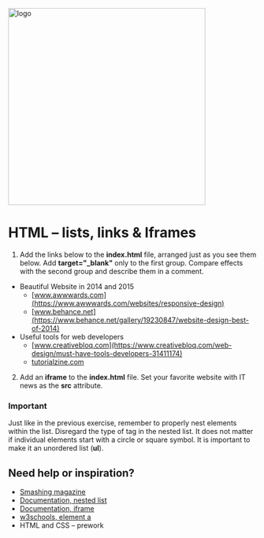 <img alt="logo" src="http://coderslab.pl/svg/logo-coderslab.svg" width="400">

# HTML &ndash; lists, links & Iframes

1. Add the links below to the **index.html** file, arranged just as you see them below. Add **target="_blank"** only to the first group. Compare effects with the second group and describe them in a comment.

 * Beautiful Website in 2014 and 2015
    * [www.awwwards.com](https://www.awwwards.com/websites/responsive-design)
    * [www.behance.net](https://www.behance.net/gallery/19230847/website-design-best-of-2014)
 * Useful tools for web developers
    * [www.creativebloq.com](https://www.creativebloq.com/web-design/must-have-tools-developers-31411174)
    * [tutorialzine.com](https://tutorialzine.com/2014/09/50-awesome-tools-and-resources-for-web-developers)


2. Add an **iframe** to the **index.html** file. Set your favorite website with IT news as the **src** attribute.


### Important
Just like in the previous exercise, remember to properly nest elements within the list. Disregard the type of tag in the nested list. It does not matter if individual elements start with a circle or square symbol. It is important to make it an unordered list (**ul**).


## Need help or inspiration?
* [Smashing magazine](https://www.smashingmagazine.com)
* [Documentation, nested list](https://developer.mozilla.org/en-US/docs/Web/HTML/Element/ul)
* [Documentation, iframe](https://developer.mozilla.org/en-US/docs/Web/HTML/Element/iframe)
* [w3schools, element a](https://www.w3schools.com/tags/att_a_target.asp)
* HTML and CSS &ndash; prework
